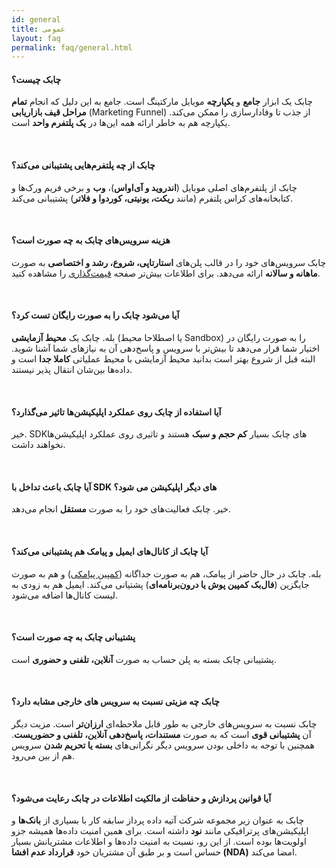 ```yaml
---  
id: general       
title: عمومی  
layout: faq      
permalink: faq/general.html      
---   
```

  
#### چابک چیست؟    
 چابک یک ابزار **جامع** و **یکپارچه** موبایل مارکتینگ است. جامع به این دلیل که انجام **تمام مراحل قیف بازاریابی** (Marketing  Funnel) از جذب تا وفادارسازی را ممکن می‌کند. یکپارچه هم به خاطر ارائه همه این‌ها در **یک پلتفرم واحد** است.    
    
<br>    
    
#### چابک از چه پلتفرم‌هایی پشتیبانی می‌کند؟      
 چابک از پلتفرم‌های اصلی موبایل (**اندروید و آی‌اواس**)، **وب** و برخی فریم ورک‌ها و کتابخانه‌های کراس پلتفرم (مانند **ریکت، یونیتی، کوردوا و فلاتر**) پشتیبانی می‌کند.    
    
<br>    
    
#### هزینه سرویس‌های چابک به چه صورت است؟    
 چابک سرویس‌های خود را در قالب پلن‌های **استارتاپی، شروع، رشد و اختصاصی** به صورت **ماهانه و سالانه** ارائه می‌دهد. برای اطلاعات بیش‌تر صفحه [قیمت‌گذاری](https://chabok.io/pricing.html) را مشاهده کنید.    
      
<br>    
    
#### آیا می‌شود چابک را به صورت رایگان تست کرد؟    

 بله. چابک یک **محیط آزمایشی** (یا اصطلاحا محیط Sandbox) را به صورت رایگان در اختیار شما قرار می‌دهد تا بیش‌تر با سرویس و پاسخ‌دهی آن به نیازهای شما آشنا شوید. البته قبل از شروع بهتر است بدانید محیط آزمایشی با محیط عملیاتی **کاملا جدا** است و داده‌ها بین‌شان انتقال پذیر نیستند.    
    
<br>    
    
#### آیا استفاده از چابک روی عملکرد اپلیکیشن‌ها تاثیر می‌گذارد؟

 خیر. SDK‌های چابک بسیار **کم حجم و سبک** هستند و تاثیری روی عملکرد اپلیکیشن‌ها نخواهند داشت.    
      
<br>    
    
#### آیا چابک باعث تداخل با SDK های دیگر اپلیکیشن می شود؟

 خیر. چابک فعالیت‌های خود را به صورت **مستقل** انجام می‌دهد.    
    
<br>    
    
#### آیا چابک از کانال‌های ایمیل و پیامک هم پشتیبانی می‌کند؟    
 بله. چابک در حال حاضر از پیامک، هم به صورت جداگانه ([کمپین پیامکی](https://doc.chabok.io/guides/how-to-send-sms-campaigns.html)) و هم به صورت جایگزین (**فال‌بک کمپین پوش یا درون‌برنامه‌ای**) پشتیانی می‌کند. ایمیل هم به زودی به لیست‌ کانال‌ها اضافه می‌شود.    
    
<br>    
    
#### پشتیبانی چابک به چه صورت است؟      

 پشتیبانی چابک بسته به پلن حساب به صورت **آنلاین، تلفنی و حضوری** است.    
    
<br>    
    
#### چابک چه مزیتی نسبت به سرویس های خارجی مشابه دارد؟

چابک نسبت به سرویس‌های خارجی به طور قابل ملاحظه‌ای **ارزان‌تر** است. مزیت دیگر آن **پشتیبانی قوی** است که به صورت **مستندات، پاسخ‌دهی آنلاین، تلفنی و حضوریست**. همچنین با توجه به داخلی بودن سرویس دیگر نگرانی‌های **بسته یا تحریم شدن** سرویس هم از بین می‌رود.
    
<br>    
    
#### آیا قوانین پردازش و حفاظت از مالکیت اطلاعات در چابک رعایت می‌شود؟    
    
 چابک به عنوان زیر مجموعه شرکت آتیه داده پرداز سابقه کار با بسیاری از **بانک‌ها** و اپلیکیشن‌های پرترافیکی مانند **نود** داشته است. برای همین امنیت داده‌ها همیشه جزو اولویت‌ها بوده است.
از این رو، نسبت به امنیت داده‌ها و اطلاعات مشتریانش بسیار حساس است و بر طبق آن مشتریان خود **قرارداد عدم افشا (NDA)** امضا می‌کند.